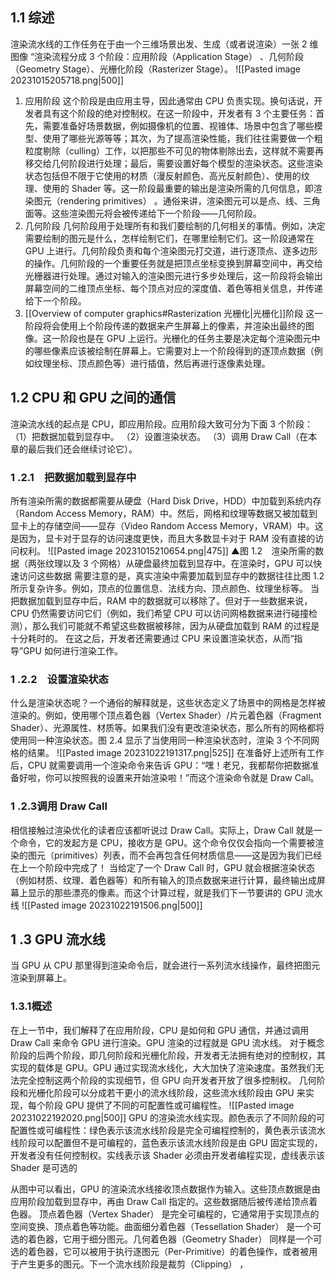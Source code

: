 ## 1.1 综述
渲染流水线的工作任务在于由一个三维场景出发、生成（或者说渲染）一张 2 维图像
“渲染流程分成 3 个阶段：应用阶段（Application Stage） 、几何阶段（Geometry Stage）、光栅化阶段（Rasterizer Stage）。
  ![[Pasted image 20231015205718.png|500]]
1. 应用阶段
    这个阶段是由应用主导，因此通常由 CPU 负责实现。换句话说，开发者具有这个阶段的绝对控制权。在这一阶段中，开发者有 3 个主要任务：首先，需要准备好场景数据，例如摄像机的位置、视锥体、场景中包含了哪些模型、使用了哪些光源等等；其次，为了提高渲染性能，我们往往需要做一个粗粒度剔除（culling）工作，以把那些不可见的物体剔除出去，这样就不需要再移交给几何阶段进行处理；最后，需要设置好每个模型的渲染状态。这些渲染状态包括但不限于它使用的材质（漫反射颜色、高光反射颜色）、使用的纹理、使用的 Shader 等。这一阶段最重要的输出是渲染所需的几何信息，即渲染图元（rendering primitives） 。通俗来讲，渲染图元可以是点、线、三角面等。这些渲染图元将会被传递给下一个阶段——几何阶段。
2. 几何阶段
    几何阶段用于处理所有和我们要绘制的几何相关的事情。例如，决定需要绘制的图元是什么，怎样绘制它们，在哪里绘制它们。这一阶段通常在 GPU 上进行。几何阶段负责和每个渲染图元打交道，进行逐顶点、逐多边形的操作。几何阶段的一个重要任务就是把顶点坐标变换到屏幕空间中，再交给光栅器进行处理。通过对输入的渲染图元进行多步处理后，这一阶段将会输出屏幕空间的二维顶点坐标、每个顶点对应的深度值、着色等相关信息，并传递给下一个阶段。
3. [[Overview of computer graphics#Rasterization 光栅化|光栅化]]阶段
    这一阶段将会使用上个阶段传递的数据来产生屏幕上的像素，并渲染出最终的图像。这一阶段也是在 GPU 上运行。光栅化的任务主要是决定每个渲染图元中的哪些像素应该被绘制在屏幕上。它需要对上一个阶段得到的逐顶点数据（例如纹理坐标、顶点颜色等）进行插值，然后再进行逐像素处理。
## 1.2 CPU 和 GPU 之间的通信
渲染流水线的起点是 CPU，即应用阶段。应用阶段大致可分为下面 3 个阶段：
（1）把数据加载到显存中。
（2）设置渲染状态。
（3）调用 Draw Call（在本章的最后我们还会继续讨论它）。
### 1 .2.1　把数据加载到显存中
所有渲染所需的数据都需要从硬盘（Hard Disk Drive，HDD）中加载到系统内存（Random Access Memory，RAM）中。然后，网格和纹理等数据又被加载到显卡上的存储空间——显存（Video Random Access Memory，VRAM）中。这是因为，显卡对于显存的访问速度更快，而且大多数显卡对于 RAM 没有直接的访问权利。
![[Pasted image 20231015210654.png|475]]
▲图 1.2　渲染所需的数据（两张纹理以及 3 个网格）从硬盘最终加载到显存中。在渲染时，GPU 可以快速访问这些数据
需要注意的是，真实渲染中需要加载到显存中的数据往往比图 1.2 所示复杂许多。例如，顶点的位置信息、法线方向、顶点颜色、纹理坐标等。
当把数据加载到显存中后，RAM 中的数据就可以移除了。但对于一些数据来说，CPU 仍然需要访问它们（例如，我们希望 CPU 可以访问网格数据来进行碰撞检测），那么我们可能就不希望这些数据被移除，因为从硬盘加载到 RAM 的过程是十分耗时的。
在这之后，开发者还需要通过 CPU 来设置渲染状态，从而“指导”GPU 如何进行渲染工作。
### 1 .2.2　设置渲染状态
什么是渲染状态呢？一个通俗的解释就是，这些状态定义了场景中的网格是怎样被渲染的。例如，使用哪个顶点着色器（Vertex Shader）/片元着色器（Fragment Shader）、光源属性、材质等。如果我们没有更改渲染状态，那么所有的网格都将使用同一种渲染状态。图 2.4 显示了当使用同一种渲染状态时，渲染 3 个不同网格的结果。
![[Pasted image 20231022191317.png|525]]
在准备好上述所有工作后，CPU 就需要调用一个渲染命令来告诉 GPU：“嘿！老兄，我都帮你把数据准备好啦，你可以按照我的设置来开始渲染啦！”而这个渲染命令就是 Draw Call。
### 1 .2.3调用 Draw Call
相信接触过渲染优化的读者应该都听说过 Draw Call。实际上，Draw Call 就是一个命令，它的发起方是 CPU，接收方是 GPU。这个命令仅仅会指向一个需要被渲染的图元（primitives）列表，而不会再包含任何材质信息——这是因为我们已经在上一个阶段中完成了！
当给定了一个 Draw Call 时，GPU 就会根据渲染状态（例如材质、纹理、着色器等）和所有输入的顶点数据来进行计算，最终输出成屏幕上显示的那些漂亮的像素。而这个计算过程，就是我们下一节要讲的 GPU 流水线
![[Pasted image 20231022191506.png|500]]
## 1 .3 GPU 流水线
当 GPU 从 CPU 那里得到渲染命令后，就会进行一系列流水线操作，最终把图元渲染到屏幕上。
### 1.3.1概述
在上一节中，我们解释了在应用阶段，CPU 是如何和 GPU 通信，并通过调用 Draw Call 来命令 GPU 进行渲染。GPU 渲染的过程就是 GPU 流水线。
对于概念阶段的后两个阶段，即几何阶段和光栅化阶段，开发者无法拥有绝对的控制权，其实现的载体是 GPU。GPU 通过实现流水线化，大大加快了渲染速度。虽然我们无法完全控制这两个阶段的实现细节，但 GPU 向开发者开放了很多控制权。
几何阶段和光栅化阶段可以分成若干更小的流水线阶段，这些流水线阶段由 GPU 来实现，每个阶段 GPU 提供了不同的可配置性或可编程性。
![[Pasted image 20231022192020.png|500]]
GPU 的渲染流水线实现。颜色表示了不同阶段的可配置性或可编程性：绿色表示该流水线阶段是完全可编程控制的，黄色表示该流水线阶段可以配置但不是可编程的，蓝色表示该流水线阶段是由 GPU 固定实现的，开发者没有任何控制权。实线表示该 Shader 必须由开发者编程实现，虚线表示该 Shader 是可选的

从图中可以看出，GPU 的渲染流水线接收顶点数据作为输入。这些顶点数据是由应用阶段加载到显存中，再由 Draw Call 指定的。这些数据随后被传递给顶点着色器。
顶点着色器（Vertex Shader）
 是完全可编程的，它通常用于实现顶点的空间变换、顶点着色等功能。曲面细分着色器（Tessellation Shader）
 是一个可选的着色器，它用于细分图元。几何着色器（Geometry Shader）
 同样是一个可选的着色器，它可以被用于执行逐图元（Per-Primitive）的着色操作，或者被用于产生更多的图元。下一个流水线阶段是裁剪（Clipping）
 ，